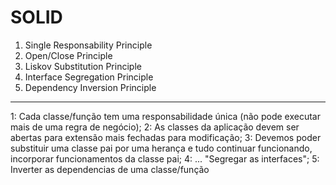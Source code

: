 # SOLID

1. Single Responsability Principle
2. Open/Close Principle
3. Liskov Substitution Principle
4. Interface Segregation Principle
5. Dependency Inversion Principle

--------------------------------------
1: Cada classe/função tem uma responsabilidade única (não pode executar mais de uma regra de negócio);
2: As classes da aplicação devem ser abertas para extensão mais fechadas para modificação;
3: Devemos poder substituir uma classe pai por uma herança e tudo continuar funcionando, incorporar funcionamentos da classe pai;
4: ... "Segregar as interfaces";
5: Inverter as dependencias de uma classe/função